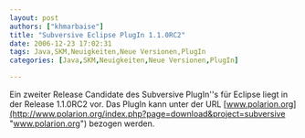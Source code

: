 ```yaml
---
layout: post
authors: ["khmarbaise"]
title: "Subversive Eclipse PlugIn 1.1.0RC2"
date: 2006-12-23 17:02:31
tags: Java,SKM,Neuigkeiten,Neue Versionen,PlugIn
categories: [Java,SKM,Neuigkeiten,Neue Versionen,PlugIn]

---
```

Ein zweiter Release Candidate des Subversive PlugIn''s für Eclipse liegt in der Release 1.1.0RC2 vor. Das PlugIn kann 
unter der URL [www.polarion.org](http://www.polarion.org/index.php?page=download&project=subversive "www.polarion.org") bezogen werden.
